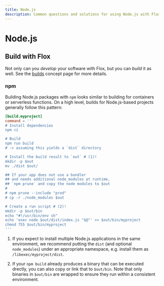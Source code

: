 ```yaml
---
title: Node.js
description: Common questions and solutions for using Node.js with Flox
---
```


# Node.js

## Build with Flox

Not only can you _develop_ your software with Flox, but you can _build_ it as well.
See the [builds][build-concept] concept page for more details.

### npm

Building Node.js packages with `npm` looks similar to building for containers or serverless functions.
On a high level, builds for Node.js-based projects generally follow this pattern:

```.toml
[build.myproject]
command = '''
# Install dependencies
npm ci

# Build
npm run build
# -> assuming this yields a `dist` directory

# Install the build result to `out` # (1)!
mkdir -p $out
mv ./dist $out/

## If your app does not use a bundler
## and needs additional node_modules at runtime,
## `npm prune` and copy the node modules to $out
#
# npm prune --include "prod"
# cp -r ./node_modules $out

# Create a run script # (2)!
mkdir -p $out/bin
echo "#!/usr/bin/env sh"
echo 'exec node $out/dist/index.js "$@"' >> $out/bin/myproject
chmod 755 $out/bin/myproject
'''
```

1. If you expect to install multiple Node.js applications in the same environment, we recommend putting the `dist` (and optional `node_modules`) under an appropriate namespace, e.g. install them as `/libexec/myproject/dist`.

2. If your `npm build` already produces a binary that can be executed drectly, you can also copy or link that to `$out/bin`. Note that only binaries in `$out/bin` are wrapped to ensure they run within a consistent environment.

[build-concept]: ../../concepts/manifest-builds.md
